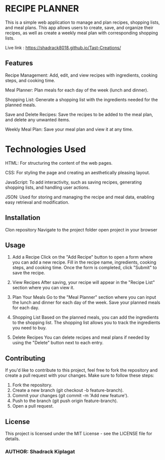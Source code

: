 # RECIPE PLANNER
This is a simple web application to manage and plan recipes, shopping lists, and meal plans. This app allows users to create, save, and organize their recipes, as well as create a weekly meal plan with corresponding shopping lists.

Live link : https://shadrack8018.github.io/Tast-Creations/

## Features
Recipe Management: Add, edit, and view recipes with ingredients, cooking steps, and cooking time.

Meal Planner: Plan meals for each day of the week (lunch and dinner).

Shopping List: Generate a shopping list with the ingredients needed for the planned meals.

Save and Delete Recipes: Save the recipes to be added to the meal plan, and delete any unwanted items.

Weekly Meal Plan: Save your meal plan and view it at any time.

# Technologies Used
HTML: For structuring the content of the web pages.

CSS: For styling the page and creating an aesthetically pleasing layout.

JavaScript: To add interactivity, such as saving recipes, generating shopping lists, and handling user actions.

JSON: Used for storing and managing the recipe and meal data, enabling easy retrieval and modification.

## Installation
Clon repository
Navigate to the project folder
open project in your browser

## Usage
1. Add a Recipe
Click on the "Add Recipe" button to open a form where you can add a new recipe.
Fill in the recipe name, ingredients, cooking steps, and cooking time.
Once the form is completed, click "Submit" to save the recipe.

2. View Recipes
After saving, your recipe will appear in the "Recipe List" section where you can view it.

3. Plan Your Meals
Go to the "Meal Planner" section where you can input the lunch and dinner for each day of the week.
Save your planned meals for each day.

4. Shopping List
Based on the planned meals, you can add the ingredients to the shopping list.
The shopping list allows you to track the ingredients you need to buy.

5. Delete Recipes
You can delete recipes and meal plans if needed by using the "Delete" button next to each entry.

## Contributing
If you'd like to contribute to this project, feel free to fork the repository and create a pull request with your changes. Make sure to follow these steps:

1. Fork the repository.
2. Create a new branch (git checkout -b feature-branch).
3. Commit your changes (git commit -m 'Add new feature').
4. Push to the branch (git push origin feature-branch).
5. Open a pull request.

## License
This project is licensed under the MIT License - see the LICENSE file for details.

### AUTHOR: Shadrack Kiplagat



